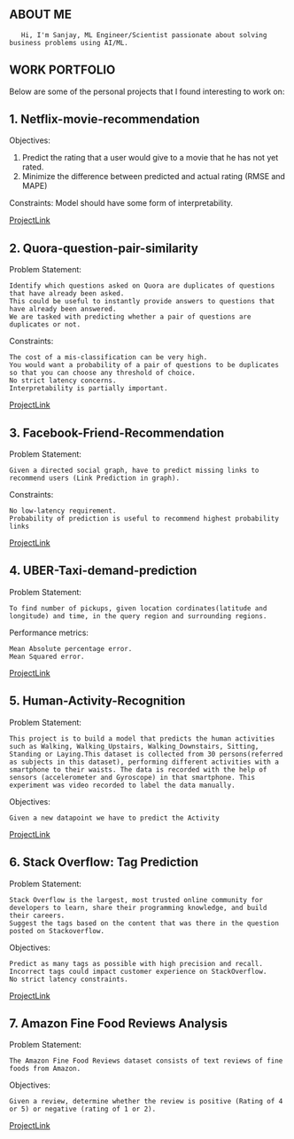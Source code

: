 ## ABOUT ME 
       Hi, I'm Sanjay, ML Engineer/Scientist passionate about solving business problems using AI/ML. 

## WORK PORTFOLIO
Below are some of the personal projects that I found interesting to work on:

## 1. Netflix-movie-recommendation
Objectives: 
1. Predict the rating that a user would give to a movie that he has not yet rated. 
2. Minimize the difference between predicted and actual rating (RMSE and MAPE)

Constraints: Model should have some form of interpretability.

[ProjectLink](https://github.com/sanjayuconn/Netflix-movie-recommendation)

## 2. Quora-question-pair-similarity
Problem Statement:

    Identify which questions asked on Quora are duplicates of questions that have already been asked.
    This could be useful to instantly provide answers to questions that have already been answered.
    We are tasked with predicting whether a pair of questions are duplicates or not.
    
Constraints:

    The cost of a mis-classification can be very high.
    You would want a probability of a pair of questions to be duplicates so that you can choose any threshold of choice.
    No strict latency concerns.
    Interpretability is partially important.
    
[ProjectLink](https://github.com/sanjayuconn/Quora-question-pair-similarity)

## 3. Facebook-Friend-Recommendation
Problem Statement:

    Given a directed social graph, have to predict missing links to recommend users (Link Prediction in graph).
    
Constraints:

    
    No low-latency requirement.
    Probability of prediction is useful to recommend highest probability links

[ProjectLink](https://github.com/sanjayuconn/Facebook-Friend-Recommendation-System)

## 4. UBER-Taxi-demand-prediction
Problem Statement:

    To find number of pickups, given location cordinates(latitude and longitude) and time, in the query region and surrounding regions.
    
Performance metrics:

    Mean Absolute percentage error.
    Mean Squared error.

[ProjectLink](https://github.com/sanjayuconn/UBER-Taxi-demand-prediction)

## 5. Human-Activity-Recognition
Problem Statement:

    This project is to build a model that predicts the human activities such as Walking, Walking_Upstairs, Walking_Downstairs, Sitting, Standing or Laying.This dataset is collected from 30 persons(referred as subjects in this dataset), performing different activities with a smartphone to their waists. The data is recorded with the help of sensors (accelerometer and Gyroscope) in that smartphone. This experiment was video recorded to label the data manually.
    
Objectives:

    Given a new datapoint we have to predict the Activity

[ProjectLink](https://github.com/sanjayuconn/Human-Activity-Recognition)

## 6. Stack Overflow: Tag Prediction
Problem Statement:

    Stack Overflow is the largest, most trusted online community for developers to learn, share their programming knowledge, and build their careers.
    Suggest the tags based on the content that was there in the question posted on Stackoverflow. 
    
Objectives:

    
    Predict as many tags as possible with high precision and recall.
    Incorrect tags could impact customer experience on StackOverflow.
    No strict latency constraints.


[ProjectLink](https://github.com/sanjayuconn/StackOverflow-tag-prediction)


## 7. Amazon Fine Food Reviews Analysis
Problem Statement:

    The Amazon Fine Food Reviews dataset consists of text reviews of fine foods from Amazon. 
    
Objectives:

    
    Given a review, determine whether the review is positive (Rating of 4 or 5) or negative (rating of 1 or 2).

[ProjectLink](https://github.com/sanjayuconn/Amazon-Fine-Food-Reviews)

